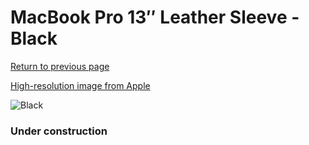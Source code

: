 # MacBook Pro 13″ Leather Sleeve - Black

[Return to previous page](/macbook)

[High-resolution image from Apple](https://store.storeimages.cdn-apple.com/8756/as-images.apple.com/is/MTEH2?wid=4500&hei=4500&fmt=png)

<div style="width: 384px"><img src="/everyphone/MTEH2.png" alt="Black"></div>

### Under construction
